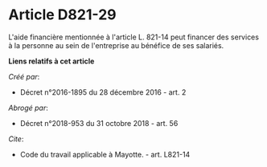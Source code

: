 # Article D821-29

L'aide financière mentionnée à l'article L. 821-14 peut financer des services à la personne au sein de l'entreprise au
bénéfice de ses salariés.

**Liens relatifs à cet article**

_Créé par_:

  - Décret n°2016-1895 du 28 décembre 2016 - art. 2

_Abrogé par_:

  - Décret n°2018-953 du 31 octobre 2018 - art. 56

_Cite_:

  - Code du travail applicable à Mayotte. - art. L821-14
